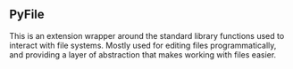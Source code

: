 ## PyFile

This is an extension wrapper around the standard library functions used to interact with file systems.
Mostly used for editing files programmatically, and providing a layer of abstraction that makes working with files
easier.
